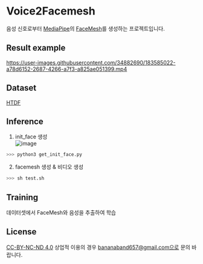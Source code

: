 # Voice2Facemesh

음성 신호로부터 [MediaPipe](https://google.github.io/mediapipe/)의 [FaceMesh](https://google.github.io/mediapipe/solutions/face_mesh.html)를 생성하는 프로젝트입니다.

## Result example
https://user-images.githubusercontent.com/34882690/183585022-a78d6152-2687-4266-a7f3-a825ae051399.mp4

## Dataset
[HTDF](https://github.com/MRzzm/HDTF)

## Inference
1. init_face 생성    
![image](https://user-images.githubusercontent.com/34882690/183590580-c26797dd-cf0a-4fcf-b66f-d285b360873c.png)    
```python
>>> python3 get_init_face.py
```
2. facemesh 생성 & 비디오 생성    
```python
>>> sh test.sh
```

## Training
데이터셋에서 FaceMesh와 음성을 추출하여 학습

## License
[CC-BY-NC-ND 4.0](https://creativecommons.org/licenses/by-nc-nd/4.0/)
상업적 이용의 경우 bananaband657@gmail.com으로 문의 바랍니다.
